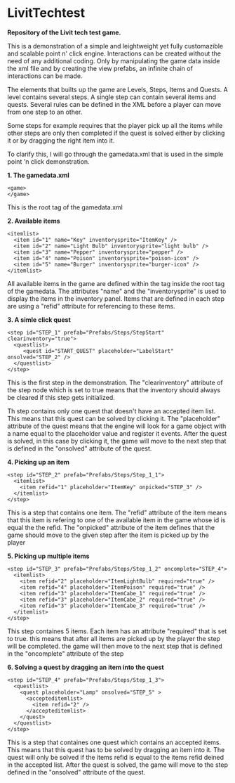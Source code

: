 LivitTechtest
=============

**Repository of the Livit tech test game.**


This is a demonstration of a simple and leightweight yet fully customazible and scalable point n' click engine. Interactions can be created without the need of any additional coding. Only by manipulating the game data inside the xml file and by creating the view prefabs, an infinite chain of interactions can be made.

The elements that builts up the game are Levels, Steps, Items and Quests. A level contains several steps. A single step can contain several items and quests. Several rules can be defined in the XML before a player can move from one step to an other.

Some steps for example requires that the player pick up all the items while other steps are only then completed if the quest is solved either by clicking it or by dragging the right item into it.

To clarify this, I will go through the gamedata.xml that is used in the simple point 'n click demonstration.


**1. The gamedata.xml** 
```
<game>
</game>
```
This is the root tag of the gamedata.xml


**2. Available items**
```
<itemlist>
  <item id="1" name="Key" inventorysprite="ItemKey" />
  <item id="2" name="Light Bulb" inventorysprite="light bulb" />
  <item id="3" name="Pepper" inventorysprite="pepper" />
  <item id="4" name="Poison" inventorysprite="poison-icon" />    
  <item id="5" name="Burger" inventorysprite="burger-icon" />    
</itemlist>
```
All available items in the game are defined within the <itemlist> tag inside the root tag of the gamedata. The attributes "name" and the "inventorysprite" is used to display the items in the inventory panel. Items that are defined in each step are using a "refid" attribute for referencing to these items.


**3. A simle click quest**
```
<step id="STEP_1" prefab="Prefabs/Steps/StepStart" clearinventory="true">
  <questlist>
     <quest id="START_QUEST" placeholder="LabelStart" onsolved="STEP_2" />
  </questlist>        
</step>   
```
This is the first step in the demonstration. The "clearinventory" attribute of the step node which is set to true means that the inventory should always be cleared if this step gets initialized.

Th step contains only one quest that doesn't have an accepted item list. This means that this quest can be solved by clicking it. The "placeholder" attribute of the quest means that the engine will look for a game object with a name equal to the placeholder value and register it events. After the quest is solved, in this case by clicking it, the game will move to the next step that is defined in the "onsolved" attribute of the quest.  



**4. Picking up an item**
```
<step id="STEP_2" prefab="Prefabs/Steps/Step_1_1">
  <itemlist>
    <item refid="1" placeholder="ItemKey" onpicked="STEP_3" />
  </itemlist>
</step>
```
This is a step that contains one item. The "refid" attribute of the item means that this item is refering to one of the available item in the game whose id is equal the the refid. The "onpicked" attribute of the item defines that the game should move to the given step after the item is picked up by the player



**5. Picking up multiple items**
```
<step id="STEP_3" prefab="Prefabs/Steps/Step_1_2" oncomplete="STEP_4">
  <itemlist>
    <item refid="2" placeholder="ItemLightBulb" required="true" />
    <item refid="4" placeholder="ItemPoison" required="true" />
    <item refid="3" placeholder="ItemCabe_1" required="true" />
    <item refid="3" placeholder="ItemCabe_2" required="true" />
    <item refid="3" placeholder="ItemCabe_3" required="true" />
  </itemlist>
</step>
```

This step containes 5 items. Each item has an attribute "required" that is set to true. this means that after all items are picked up by the player the step will be completed. the game will then move to the next step that is defined in the "oncomplete" attribute of the step



**6. Solving a quest by dragging an item into the quest**
```
<step id="STEP_4" prefab="Prefabs/Steps/Step_1_3">
  <questlist>
    <quest placeholder="Lamp" onsolved="STEP_5" >
      <accepteditemlist>
        <item refid="2" />
      </accepteditemlist>
    </quest>
  </questlist>
</step>
```
This is a step that containes one quest which contains an accepted items. This means that this quest has to be solved by dragging an item into it. The quest will only be solved if the items refid is equal to the items refid deined in the accepted list. After the quest is solved, the game will move to the step defined in the "onsolved" attribute of the quest.





